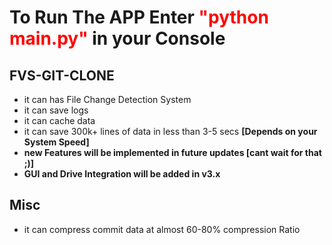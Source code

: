 
# __To Run The APP Enter <span style="color:red">"python main.py"</span> in your Console__

## FVS-GIT-CLONE

* it can has File Change Detection System
* it can save logs
* it can cache data
* it can save 300k+ lines of data in less than 3-5 secs __[Depends on your System Speed]__
* __new Features will be implemented in future updates [cant wait for that ;)]__
* __GUI and Drive Integration will be added in v3.x__


## Misc
* it can compress commit data at almost 60-80% compression Ratio
